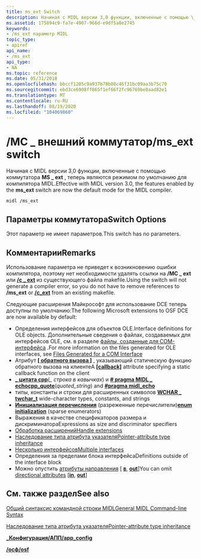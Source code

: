 ```yaml
---
title: ms_ext Switch
description: Начиная с MIDL версии 3,0 функции, включенные с помощью \_ коммутатора MS ext, теперь являются режимом по умолчанию для КОМПИЛЯТОРА MIDL.
ms.assetid: 175894c9-fa7e-4907-966d-e9df5a8e2745
keywords:
- /ms_ext параметр MIDL
topic_type:
- apiref
api_name:
- /ms_ext
api_type:
- NA
ms.topic: reference
ms.date: 05/31/2018
ms.openlocfilehash: bbccf1205c9a937b78b08c46f31bc09aa3b75c70
ms.sourcegitcommit: ebd3ce6908ff865f1ef66f2fc96769be0aad82e1
ms.translationtype: MT
ms.contentlocale: ru-RU
ms.lasthandoff: 08/19/2020
ms.locfileid: "104069860"
---
```

# <a name="ms_ext-switch"></a><span data-ttu-id="406ed-104">/МС \_ внешний коммутатор</span><span class="sxs-lookup"><span data-stu-id="406ed-104">/ms\_ext switch</span></span>

<span data-ttu-id="406ed-105">Начиная с MIDL версии 3,0 функции, включенные с помощью коммутатора **MS \_ ext** , теперь являются режимом по умолчанию для компилятора MIDL.</span><span class="sxs-lookup"><span data-stu-id="406ed-105">Effective with MIDL version 3.0, the features enabled by the **ms\_ext** switch are now the default mode for the MIDL compiler.</span></span>

``` syntax
midl /ms_ext
```

## <a name="switch-options"></a><span data-ttu-id="406ed-106">Параметры коммутатора</span><span class="sxs-lookup"><span data-stu-id="406ed-106">Switch Options</span></span>

<span data-ttu-id="406ed-107">Этот параметр не имеет параметров.</span><span class="sxs-lookup"><span data-stu-id="406ed-107">This switch has no parameters.</span></span>

## <a name="remarks"></a><span data-ttu-id="406ed-108">Комментарии</span><span class="sxs-lookup"><span data-stu-id="406ed-108">Remarks</span></span>

<span data-ttu-id="406ed-109">Использование параметра не приведет к возникновению ошибки компилятора, поэтому нет необходимости удалять ссылки на **/МС \_ ext** или [**/c \_ ext**](-c-ext.md) из существующего файла makefile.</span><span class="sxs-lookup"><span data-stu-id="406ed-109">Using the switch will not generate a compiler error, so you do not have to remove references to **/ms\_ext** or [**/c\_ext**](-c-ext.md) from an existing makefile.</span></span>

<span data-ttu-id="406ed-110">Следующие расширения Майкрософт для использование DCE теперь доступны по умолчанию:</span><span class="sxs-lookup"><span data-stu-id="406ed-110">The following Microsoft extensions to OSF DCE are now available by default:</span></span>

-   <span data-ttu-id="406ed-111">Определения интерфейсов для объектов OLE.</span><span class="sxs-lookup"><span data-stu-id="406ed-111">Interface definitions for OLE objects.</span></span> <span data-ttu-id="406ed-112">Дополнительные сведения о файлах, создаваемых для интерфейсов OLE, см. в разделе [файлы, созданные для COM-интерфейса](files-generated-for-a-com-interface.md) .</span><span class="sxs-lookup"><span data-stu-id="406ed-112">For more information on the files generated for OLE interfaces, see [Files Generated for a COM Interface](files-generated-for-a-com-interface.md)</span></span>
-   <span data-ttu-id="406ed-113">Атрибут [**\[ обратного вызова \]**](callback.md) , указывающий статическую функцию обратного вызова на клиенте</span><span class="sxs-lookup"><span data-stu-id="406ed-113">A [**\[callback\]**](callback.md) attribute specifying a static callback function on the client</span></span>
-   <span data-ttu-id="406ed-114">[**\_ цитата cpp**](cpp-quote.md)(*\_ строка в кавычках*) и [**\# pragma MIDL \_ echo**](pragma.md)</span><span class="sxs-lookup"><span data-stu-id="406ed-114">[**cpp\_quote**](cpp-quote.md)(*quoted\_string*) and [**\#pragma midl\_echo**](pragma.md)</span></span>
-   <span data-ttu-id="406ed-115">типы, константы и строки для расширенных символов [**WCHAR \_ t**](wchar-t.md)</span><span class="sxs-lookup"><span data-stu-id="406ed-115">[**wchar\_t**](wchar-t.md) wide-character types, constants, and strings</span></span>
-   <span data-ttu-id="406ed-116">[**Инициализация перечисления**](enum.md) (разреженные перечислители)</span><span class="sxs-lookup"><span data-stu-id="406ed-116">[**enum initialization**](enum.md) (sparse enumerators)</span></span>
-   <span data-ttu-id="406ed-117">Выражения в качестве спецификаторов размера и дискриминатора</span><span class="sxs-lookup"><span data-stu-id="406ed-117">Expressions as size and discriminator specifiers</span></span>
-   [<span data-ttu-id="406ed-118">Обработка расширений</span><span class="sxs-lookup"><span data-stu-id="406ed-118">Handle extensions</span></span>](/windows/desktop/Rpc/microsoft-rpc-binding-handle-extensions)
-   [<span data-ttu-id="406ed-119">Наследование типа атрибута указателя</span><span class="sxs-lookup"><span data-stu-id="406ed-119">Pointer-attribute type inheritance</span></span>](/windows/desktop/Rpc/pointer-attribute-type-inheritance)
-   [<span data-ttu-id="406ed-120">Несколько интерфейсов</span><span class="sxs-lookup"><span data-stu-id="406ed-120">Multiple interfaces</span></span>](/windows/desktop/Rpc/registering-interfaces)
-   <span data-ttu-id="406ed-121">Определения за пределами блока интерфейса</span><span class="sxs-lookup"><span data-stu-id="406ed-121">Definitions outside of the interface block</span></span>
-   <span data-ttu-id="406ed-122">Можно опустить [атрибуты направления](/windows/desktop/Rpc/directional-parameter-attributes) \[ [**в**](in.md), [**out**](out-idl.md)\]</span><span class="sxs-lookup"><span data-stu-id="406ed-122">You can omit [directional attributes](/windows/desktop/Rpc/directional-parameter-attributes) \[[**in**](in.md), [**out**](out-idl.md)\]</span></span>

## <a name="see-also"></a><span data-ttu-id="406ed-123">См. также раздел</span><span class="sxs-lookup"><span data-stu-id="406ed-123">See also</span></span>

<dl> <dt>

[<span data-ttu-id="406ed-124">Общий синтаксис командной строки MIDL</span><span class="sxs-lookup"><span data-stu-id="406ed-124">General MIDL Command-line Syntax</span></span>](general-midl-command-line-syntax.md)
</dt> <dt>

[<span data-ttu-id="406ed-125">Наследование типа атрибута указателя</span><span class="sxs-lookup"><span data-stu-id="406ed-125">Pointer-attribute type inheritance</span></span>](/windows/desktop/Rpc/pointer-attribute-type-inheritance)
</dt> <dt>

[<span data-ttu-id="406ed-126">**\_Конфигурация/АПП**</span><span class="sxs-lookup"><span data-stu-id="406ed-126">**/app\_config**</span></span>](-app-config.md)
</dt> <dt>

[<span data-ttu-id="406ed-127">**/осф**</span><span class="sxs-lookup"><span data-stu-id="406ed-127">**/osf**</span></span>](-osf.md)
</dt> </dl>

 

 